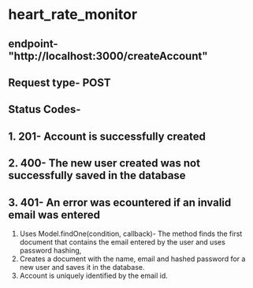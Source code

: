 # heart_rate_monitor
## endpoint- "http://localhost:3000/createAccount"
## Request type- POST
## Status Codes-
## 1. 201- Account is successfully created
## 2. 400- The new user created was not successfully saved in the database
## 3. 401- An error was ecountered if an invalid email was entered

1. Uses Model.findOne(condition, callback)- The method finds the first document that contains the email entered by the user and uses password hashing, 
2. Creates a document with the name, email and hashed password for a new user and saves it in the database. 
3. Account is uniquely identified by the email id.



